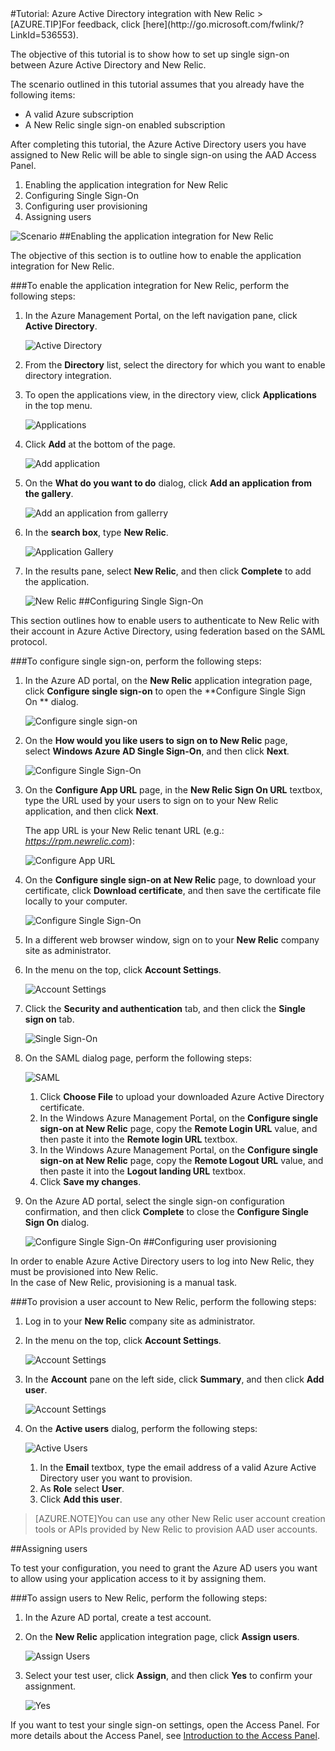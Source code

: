 <properties pageTitle="Tutorial: Azure Active Directory integration with New Relic | Windows Azure" description="Learn how to use New Relic with Azure Active Directory to enable single sign-on, automated provisioning, and more!." services="active-directory" authors="MarkusVi"  documentationCenter="na" manager="stevenpo"/>
<tags
	ms.service="active-directory"
	ms.date="08/01/2015"
	wacn.date=""/>
#Tutorial: Azure Active Directory integration with New Relic
<!-- deleted by customization
>[AZURE.TIP]For feedback, click [here](https://social.msdn.microsoft.com/Forums/azure/zh-cn/bd2061e7-fd9b-4cef-a097-fe585b37ae0f/tutorial-azure-active-directory-integration-with-new-relic?forum=WindowsAzureAD).
-->
<!-- keep by customization: begin -->
>[AZURE.TIP]For feedback, click [here](http://go.microsoft.com/fwlink/?LinkId=536553).
<!-- keep by customization: end -->
  
The objective of this tutorial is to show how to set up single sign-on between Azure Active Directory and New Relic.
  
The scenario outlined in this tutorial assumes that you already have the following items:

-   A valid Azure subscription
-   A New Relic single sign-on enabled subscription
  
After completing this tutorial, the Azure Active Directory users you have assigned to New Relic will be able to single sign-on using the AAD Access Panel.

1.  Enabling the application integration for New Relic
2.  Configuring Single Sign-On
3.  Configuring user provisioning
4.  Assigning users

![Scenario](./media/active-directory-saas-new-relic-tutorial/IC797030.png "Scenario")
##Enabling the application integration for New Relic
  
The objective of this section is to outline how to enable the application integration for New Relic.

###To enable the application integration for New Relic, perform the following steps:

1.  In the Azure Management Portal, on the left navigation pane, click **Active Directory**.

    ![Active Directory](./media/active-directory-saas-new-relic-tutorial/IC700993.png "Active Directory")

2.  From the **Directory** list, select the directory for which you want to enable directory integration.

3.  To open the applications view, in the directory view, click **Applications** in the top menu.

    ![Applications](./media/active-directory-saas-new-relic-tutorial/IC700994.png "Applications")

4.  Click **Add** at the bottom of the page.

    ![Add application](./media/active-directory-saas-new-relic-tutorial/IC749321.png "Add application")

5.  On the **What do you want to do** dialog, click **Add an application from the gallery**.

    ![Add an application from gallerry](./media/active-directory-saas-new-relic-tutorial/IC749322.png "Add an application from gallerry")

6.  In the **search box**, type **New Relic**.

    ![Application Gallery](./media/active-directory-saas-new-relic-tutorial/IC797031.png "Application Gallery")

7.  In the results pane, select **New Relic**, and then click **Complete** to add the application.

    ![New Relic](./media/active-directory-saas-new-relic-tutorial/IC797032.png "New Relic")
##Configuring Single Sign-On
  
This section outlines how to enable users to authenticate to New Relic with their account in Azure Active Directory, using federation based on the SAML protocol.

###To configure single sign-on, perform the following steps:

1.  In the Azure AD portal, on the **New Relic** application integration page, click **Configure single sign-on** to open the **Configure Single Sign On ** dialog.

    ![Configure single sign-on](./media/active-directory-saas-new-relic-tutorial/IC769534.png "Configure single sign-on")

2.  On the **How would you like users to sign on to New Relic** page, select **Windows Azure AD Single Sign-On**, and then click **Next**.

    ![Configure Single Sign-On](./media/active-directory-saas-new-relic-tutorial/IC797033.png "Configure Single Sign-On")

3.  On the **Configure App URL** page, in the **New Relic Sign On URL** textbox, type the URL used by your users to sign on to your New Relic application, and then click **Next**. 

    The app URL is your New Relic tenant URL (e.g.: *https://rpm.newrelic.com*):

    ![Configure App URL](./media/active-directory-saas-new-relic-tutorial/IC797034.png "Configure App URL")

4.  On the **Configure single sign-on at New Relic** page, to download your certificate, click **Download certificate**, and then save the certificate file locally to your computer.

    ![Configure Single Sign-On](./media/active-directory-saas-new-relic-tutorial/IC797035.png "Configure Single Sign-On")

5.  In a different web browser window, sign on to your **New Relic** company site as administrator.

6.  In the menu on the top, click **Account Settings**.

    ![Account Settings](./media/active-directory-saas-new-relic-tutorial/IC797036.png "Account Settings")

7.  Click the **Security and authentication** tab, and then click the **Single sign on** tab.

    ![Single Sign-On](./media/active-directory-saas-new-relic-tutorial/IC797037.png "Single Sign-On")

8.  On the SAML dialog page, perform the following steps:

    ![SAML](./media/active-directory-saas-new-relic-tutorial/IC797038.png "SAML")

    1.  Click **Choose File** to upload your downloaded Azure Active Directory certificate.
    2.  In the Windows Azure Management Portal, on the **Configure single sign-on at New Relic** page, copy the **Remote Login URL** value, and then paste it into the **Remote login URL** textbox.
    3.  In the Windows Azure Management Portal, on the **Configure single sign-on at New Relic** page, copy the **Remote Logout URL** value, and then paste it into the **Logout landing URL** textbox.
    4.  Click **Save my changes**.

9.  On the Azure AD portal, select the single sign-on configuration confirmation, and then click **Complete** to close the **Configure Single Sign On** dialog.

    ![Configure Single Sign-On](./media/active-directory-saas-new-relic-tutorial/IC797039.png "Configure Single Sign-On")
##Configuring user provisioning
  
In order to enable Azure Active Directory users to log into New Relic, they must be provisioned into New Relic.  
In the case of New Relic, provisioning is a manual task.

###To provision a user account to New Relic, perform the following steps:

1.  Log in to your **New Relic** company site as administrator.

2.  In the menu on the top, click **Account Settings**.

    ![Account Settings](./media/active-directory-saas-new-relic-tutorial/IC797040.png "Account Settings")

3.  In the **Account** pane on the left side, click **Summary**, and then click **Add user**.

    ![Account Settings](./media/active-directory-saas-new-relic-tutorial/IC797041.png "Account Settings")

4.  On the **Active users** dialog, perform the following steps:

    ![Active Users](./media/active-directory-saas-new-relic-tutorial/IC797042.png "Active Users")

    1.  In the **Email** textbox, type the email address of a valid Azure Active Directory user you want to provision.
    2.  As **Role** select **User**.
    3.  Click **Add this user**.

>[AZURE.NOTE]You can use any other New Relic user account creation tools or APIs provided by New Relic to provision AAD user accounts.

##Assigning users
  
To test your configuration, you need to grant the Azure AD users you want to allow using your application access to it by assigning them.

###To assign users to New Relic, perform the following steps:

1.  In the Azure AD portal, create a test account.

2.  On the **New Relic** application integration page, click **Assign users**.

    ![Assign Users](./media/active-directory-saas-new-relic-tutorial/IC797043.png "Assign Users")

3.  Select your test user, click **Assign**, and then click **Yes** to confirm your assignment.

    ![Yes](./media/active-directory-saas-new-relic-tutorial/IC767830.png "Yes")
  
If you want to test your single sign-on settings, open the Access Panel. For more details about the Access Panel, see [Introduction to the Access Panel](https://msdn.microsoft.com/zh-cn/library/dn308586).




